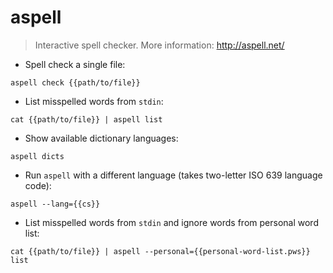 # aspell

> Interactive spell checker.
> More information: <http://aspell.net/>

- Spell check a single file:

`aspell check {{path/to/file}}`

- List misspelled words from `stdin`:

`cat {{path/to/file}} | aspell list`

- Show available dictionary languages:

`aspell dicts`

- Run `aspell` with a different language (takes two-letter ISO 639 language code):

`aspell --lang={{cs}}`

- List misspelled words from `stdin` and ignore words from personal word list:

`cat {{path/to/file}} | aspell --personal={{personal-word-list.pws}} list`
